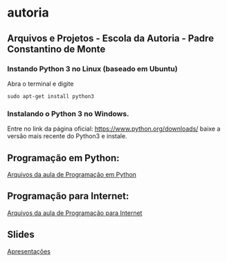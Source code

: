 # autoria
## Arquivos e Projetos - Escola da Autoria - Padre Constantino de Monte

### Instando Python 3 no Linux (baseado em Ubuntu)

Abra o terminal e digite
```
sudo apt-get install python3
```

### Instalando o Python 3 no Windows.

Entre no link da página oficial: https://www.python.org/downloads/
baixe a versão mais recente do Python3 e instale.

## Programação em Python: 

[Arquivos da aula de Programação em Python](https://github.com/jhoonb/autoria/python/)

## Programação para Internet:

[Arquivos da aula de Programação para Internet](https://github.com/jhoonb/autoria/web/)


## Slides

[Apresentações](https://speakerdeck.com/jhoonb)




